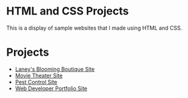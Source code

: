 # HTML and CSS Projects
This is a display of sample websites that I made using HTML and CSS.

# Projects
* [Laney's Blooming Boutique Site](Basic_HTML_and_CSS/Plantshop%20Site/Plantshop%20Website%20Project.html)
* [Movie Theater Site](Basic_HTML_and_CSS/Movie%20Theater%20Site/academy_cinemas.html)
* [Pest Control Site](Basic_HTML_and_CSS/Pest%20Control%20Site/Bug%20Doctor%20One%20Page%20Website.html)
* [Web Developer Portfolio Site](Basic_HTML_and_CSS/Web%20Developer%20Portfolio%20Website/index.html)
